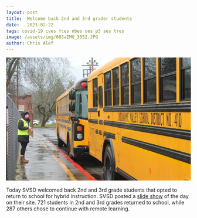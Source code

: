 ```yaml
---
layout: post
title:  Welcome back 2nd and 3rd grader students
date:   2021-02-22
tags: covid-19 cves fces nbes oes p3 ses tres
image: /assets/img/003aIMG_3552.JPG
author: Chris Alef
---
```

![Welcome back 2nd and 3rd graders.](/assets/img/003aIMG_3552.JPG)

Today SVSD welcomed back 2nd and 3rd grade students that opted to return to school for hybrid instruction. SVSD posted a [slide show](https://www.svsd410.org/Page/9332) of the day on their site. 721 students in 2nd and 3rd grades returned to school, while 287 others chose to continue with remote learning.
